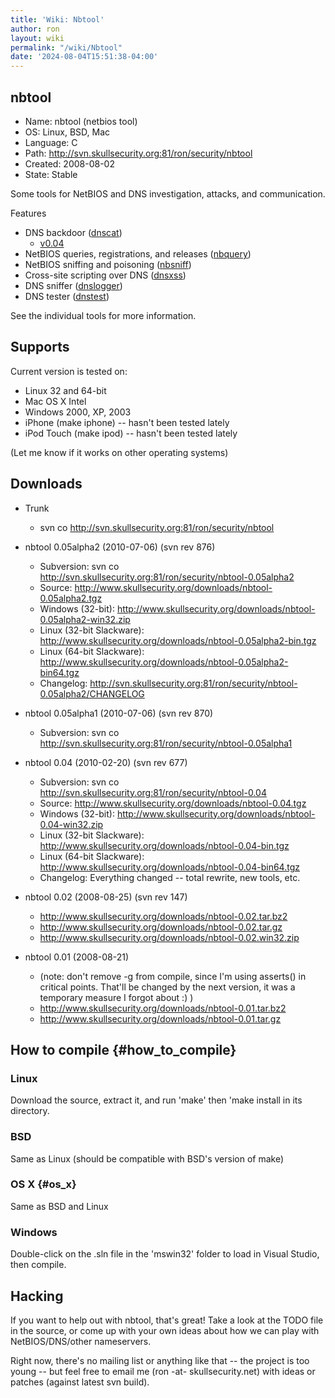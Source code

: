 ```yaml
---
title: 'Wiki: Nbtool'
author: ron
layout: wiki
permalink: "/wiki/Nbtool"
date: '2024-08-04T15:51:38-04:00'
---
```


## nbtool

-   Name: nbtool (netbios tool)
-   OS: Linux, BSD, Mac
-   Language: C
-   Path: <http://svn.skullsecurity.org:81/ron/security/nbtool>
-   Created: 2008-08-02
-   State: Stable

Some tools for NetBIOS and DNS investigation, attacks, and communication.

Features

-   DNS backdoor ([dnscat](dnscat "wikilink"))
    -   [v0.04](http://www.skullsecurity.org/wiki/index.php?title=Dnscat&oldid=2947)
-   NetBIOS queries, registrations, and releases ([nbquery](nbquery "wikilink"))
-   NetBIOS sniffing and poisoning ([nbsniff](nbsniff "wikilink"))
-   Cross-site scripting over DNS ([dnsxss](dnsxss "wikilink"))
-   DNS sniffer ([dnslogger](dnslogger "wikilink"))
-   DNS tester ([dnstest](dnstest "wikilink"))

See the individual tools for more information.

## Supports

Current version is tested on:

-   Linux 32 and 64-bit
-   Mac OS X Intel
-   Windows 2000, XP, 2003
-   iPhone (make iphone) \-- hasn\'t been tested lately
-   iPod Touch (make ipod) \-- hasn\'t been tested lately

(Let me know if it works on other operating systems)

## Downloads

-   Trunk
    -   svn co <http://svn.skullsecurity.org:81/ron/security/nbtool>
-   nbtool 0.05alpha2 (2010-07-06) (svn rev 876)
    -   Subversion: svn co <http://svn.skullsecurity.org:81/ron/security/nbtool-0.05alpha2>
    -   Source: <http://www.skullsecurity.org/downloads/nbtool-0.05alpha2.tgz>
    -   Windows (32-bit): <http://www.skullsecurity.org/downloads/nbtool-0.05alpha2-win32.zip>
    -   Linux (32-bit Slackware): <http://www.skullsecurity.org/downloads/nbtool-0.05alpha2-bin.tgz>
    -   Linux (64-bit Slackware): <http://www.skullsecurity.org/downloads/nbtool-0.05alpha2-bin64.tgz>
    -   Changelog: <http://svn.skullsecurity.org:81/ron/security/nbtool-0.05alpha2/CHANGELOG>
-   nbtool 0.05alpha1 (2010-07-06) (svn rev 870)
    -   Subversion: svn co <http://svn.skullsecurity.org:81/ron/security/nbtool-0.05alpha1>
-   nbtool 0.04 (2010-02-20) (svn rev 677)
    -   Subversion: svn co <http://svn.skullsecurity.org:81/ron/security/nbtool-0.04>
    -   Source: <http://www.skullsecurity.org/downloads/nbtool-0.04.tgz>
    -   Windows (32-bit): <http://www.skullsecurity.org/downloads/nbtool-0.04-win32.zip>
    -   Linux (32-bit Slackware): <http://www.skullsecurity.org/downloads/nbtool-0.04-bin.tgz>
    -   Linux (64-bit Slackware): <http://www.skullsecurity.org/downloads/nbtool-0.04-bin64.tgz>
    -   Changelog: Everything changed \-- total rewrite, new tools, etc.

-   nbtool 0.02 (2008-08-25) (svn rev 147)
    -   <http://www.skullsecurity.org/downloads/nbtool-0.02.tar.bz2>
    -   <http://www.skullsecurity.org/downloads/nbtool-0.02.tar.gz>
    -   <http://www.skullsecurity.org/downloads/nbtool-0.02.win32.zip>

-   nbtool 0.01 (2008-08-21)
    -   (note: don\'t remove -g from compile, since I\'m using asserts() in critical points. That\'ll be changed by the next version, it was a temporary measure I forgot about :) )
    -   <http://www.skullsecurity.org/downloads/nbtool-0.01.tar.bz2>
    -   <http://www.skullsecurity.org/downloads/nbtool-0.01.tar.gz>

## How to compile {#how_to_compile}

### Linux

Download the source, extract it, and run \'make\' then \'make install in its directory.

### BSD

Same as Linux (should be compatible with BSD\'s version of make)

### OS X {#os_x}

Same as BSD and Linux

### Windows

Double-click on the .sln file in the \'mswin32\' folder to load in Visual Studio, then compile.

## Hacking

If you want to help out with nbtool, that\'s great! Take a look at the TODO file in the source, or come up with your own ideas about how we can play with NetBIOS/DNS/other nameservers.

Right now, there\'s no mailing list or anything like that \-- the project is too young \-- but feel free to email me (ron -at- skullsecurity.net) with ideas or patches (against latest svn build).
